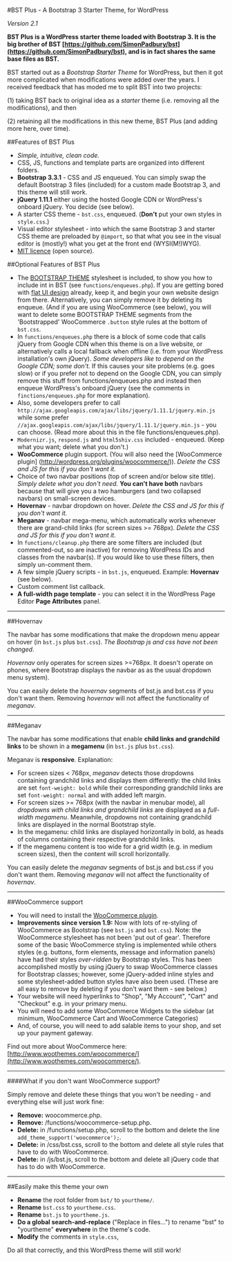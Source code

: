 #BST Plus - A Bootstrap 3 Starter Theme, for WordPress

*Version 2.1*

**BST Plus is a WordPress starter theme loaded with Bootstrap 3. It is the big brother of BST [https://github.com/SimonPadbury/bst](https://github.com/SimonPadbury/bst), and is in fact shares the same base files as BST.**

BST started out as a *Bootstrap Starter Theme* for WordPress, but then it got more complicated when modifications were added over the years. I received feedback that has moded me to split BST into two projects:

(1) taking BST back to original idea as a *starter* theme (i.e. removing all the modifications), and then

(2) retaining all the modifications in this new theme, BST Plus (and adding more here, over time).

##Features of BST Plus

* *Simple, intuitive, clean code.*
* CSS, JS, functions and template parts are organized into different folders.
* **Bootstrap 3.3.1** - CSS and JS enqueued. You can simply swap the default Bootstrap 3 files (included) for a custom made Bootstrap 3, and this theme will still work.
* **jQuery 1.11.1** either using the hosted Google CDN or WordPress's onboard jQuery. You decide (see below).
* A starter CSS theme - `bst.css`, enqueued. (**Don't** put your own styles in `style.css`.)
* Visual editor stylesheet - into which the same Bootstrap 3 and starter CSS theme are preloaded by `@import`, so that what you see in the visual editor is (mostly!) what you get at the front end (WYSI(M!)WYG).
* [MIT licence](http://opensource.org/licenses/MIT) (open source).

##Optional Features of BST Plus

* The [BOOTSTRAP THEME](http://getbootstrap.com/examples/theme/) stylesheet is included, to show you how to include int in BST (see `functions/enqueues.php`). If you are getting bored with [flat UI design](http://en.wikipedia.org/wiki/Flat_UI_Design) already, keep it, and begin your own website design from there. Alternatively, you can simply remove it by deleting its enqueue. (And if you are using WooCommerce (see below), you will want to delete some BOOTSTRAP THEME segments from the 'Bootstrapped' WooCommerce `.button` style rules at the bottom of `bst.css`.
* In `functions/enqueues.php` there is a block of some code that calls jQuery from Google CDN when this theme is on a live website, or alternatively calls a local fallback when offline (i.e. from your WordPress installation's own jQuery). _Some developers like to depend on the Google CDN; some don't._ If this causes your site problems (e.g. goes slow) or if you prefer not to depend on the Google CDN, you can simply remove this stuff from functions/enqueues.php and instead then enqueue WordPress's onboard jQuery (see the comments in `finctions/enqueues.php` for more explanation). 
* Also, some developers prefer to call `http://ajax.googleapis.com/ajax/libs/jquery/1.11.1/jquery.min.js` while some prefer `//ajax.googleapis.com/ajax/libs/jquery/1.11.1/jquery.min.js` - you can choose. (Read more about this in the file functions/enqueues.php). 
* `Modernizr.js`, `respond.js` and `html5shiv.css` included - enqueued. (Keep what you want; delete what you don't.)
* **WooCommerce** plugin support. (You will also need the [WooCommerce plugin] (http://wordpress.org/plugins/woocommerce/)). _Delete the CSS and JS for this if you don't want it._
* Choice of two navbar positions (top of screen and/or below site title). _Simply delete what you don't need._ **You can't have both** navbars because that will give you a two hamburgers (and two collapsed navbars) on small-screen devices.
* **Hovernav** - navbar dropdown on hover. _Delete the CSS and JS for this if you don't want it._
* **Meganav** - navbar mega-menu, which automatically works whenever there are grand-child links (for screen sizes >= 768px). _Delete the CSS and JS for this if you don't want it._
* In `functions/cleanup.php` there are some filters are included (but commented-out, so are inactive) for removing WordPress IDs and classes from the navbar(s). If you would like to use these filters, then simply un-comment them.
* A few simple jQuery scripts - in `bst.js`, enqueued. Example: **Hovernav** (see below).
* Custom comment list callback.
* **A full-width page template** - you can select it in the WordPress Page Editor **Page Attributes** panel.

-----

##Hovernav

The navbar has some modifications that make the dropdown menu appear on hover (in `bst.js` plus `bst.css`). *The Bootstrap js and css have not been changed*.

_Hovernav_ only operates for screen sizes >=768px. It doesn't operate on phones, where Bootstrap displays the navbar as as the usual dropdown menu system).

You can easily delete the _hovernav_ segments of bst.js and bst.css if you don't want them. Removing _hovernav_ will not affect the functionality of _meganav_.

-----

##Meganav

The navbar has some modifications that enable **child links and grandchild links** to be shown in a **megamenu** (in `bst.js` plus `bst.css`). 

Meganav is **responsive**. Explanation:

* For screen sizes < 768px, _meganav_ detects those dropdowns containing grandchild links and displays them differently: the child links are set `font-weight: bold` while their corresponding grandchild links are set `font-weight: normal` and with added left margin.
* For screen sizes >= 768px (with the navbar in menubar mode), all _dropdowns with child links and grandchild links_ are displayed as a _full-width megamenu_. Meanwhile, dropdowns not containing grandchild links are displayed in the normal Bootstrap style.
* In the megamenu: child links are displayed horizontally in bold, as heads of columns containing their respective grandchild links.
* If the megamenu content is too wide for a grid width (e.g. in medium screen sizes), then the content will scroll horizontally.

You can easily delete the _meganav_ segments of bst.js and bst.css if you don't want them. Removing _meganav_ will not affect the functionality of _hovernav_.

-----

##WooCommerce support

* You will need to install the [WooCommerce plugin](http://wordpress.org/plugins/woocommerce/).
* **Improvements since version 1.9:** Now with lots of re-styling of WooCommerce as Bootstrap (see `bst.js` and `bst.css`). Note: the WooCommerce stylesheet has not been 'put out of gear'. Therefore some of the basic WooCommerce styling is implemented while others styles (e.g. buttons, form elements, message and information panels) have had their styles _over-ridden_ by Bootstrap styles. This has been accomplished mostly by using jQuery to swap WooCommerce classes for Bootstrap classes; however, some jQuery-added inline styles and some stylesheet-added button styles have also been used. (These are all easy to remove by deleting if you don't want them - see below.)
* Your website will need hyperlinks to "Shop", "My Account", "Cart" and "Checkout" e.g. in your primary menu.
* You will need to add some WooCommerce Widgets to the sidebar (at minimum, WooCommerce Cart and WooCommerce Categories)
* And, of course, you will need to add salable items to your shop, and set up your payment gateway.

Find out more about WooCommerce here: [http://www.woothemes.com/woocommerce/](http://www.woothemes.com/woocommerce/).

-----

####What if you don't want WooCommerce support?

Simply remove and delete these things that you won't be needing - and everything else will just work fine:

* **Remove:** woocommerce.php.
* **Remove:** /functions/woocommerce-setup.php.
* **Delete:** in /functions/setup.php, scroll to the bottom and delete the line
`add_theme_support('woocommerce');`.
* **Delete:** in /css/bst.css, scroll to the bottom and delete all style rules that have to do with WooCommerce.
* **Delete:** in /js/bst.js, scroll to the bottom and delete all jQuery code that has to do with WooCommerce.

-----

##Easily make this theme your own

* **Rename** the root folder from `bst/` to `yourtheme/`.
* **Rename** `bst.css` to `yourtheme.css`.
* **Rename** `bst.js` to `yourtheme.js`.
* **Do a global search-and-replace** ("Replace in files...") to rename "bst" to "yourtheme" **everywhere** in the theme's code.
* **Modify** the comments in `style.css`,

Do all that correctly, and this WordPress theme will still work!
